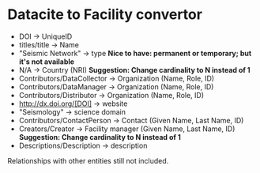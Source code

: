 # Datacite to Facility convertor

* DOI -> UniqueID
* titles/title -> Name
* "Seismic Network" -> type **Nice to have: permanent or temporary; but it's not available**
* N/A -> Country (NRI) **Suggestion: Change cardinality to N instead of 1**
* Contributors/DataCollector -> Organization (Name, Role, ID)
* Contributors/DataManager -> Organization (Name, Role, ID)
* Contributors/Distributor -> Organization (Name, Role, ID)
* http://dx.doi.org/[DOI] -> website
* "Seismology" -> science domain
* Contributors/ContactPerson -> Contact (Given Name, Last Name, ID)
* Creators/Creator -> Facility manager (Given Name, Last Name, ID) **Suggestion: Change cardinality to N instead of 1**
* Descriptions/Description -> description

Relationships with other entities still not included.
